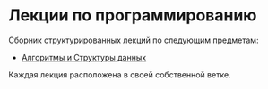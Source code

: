 # Лекции по программированию
Сборник структурированных лекций по следующим предметам:
- [Алгоритмы и Структуры данных](https://github.com/Strangenaut/it-lections/tree/algorithms)

Каждая лекция расположена в своей собственной ветке.

